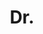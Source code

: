 ---
name: Mohammad Najafi
title: Dr.
email: najafi.ece@gmail.com
website: 
note: 
category: Former Members
photo: 
---